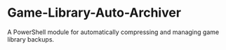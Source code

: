 # Game-Library-Auto-Archiver
A PowerShell module for automatically compressing and managing game library backups.
